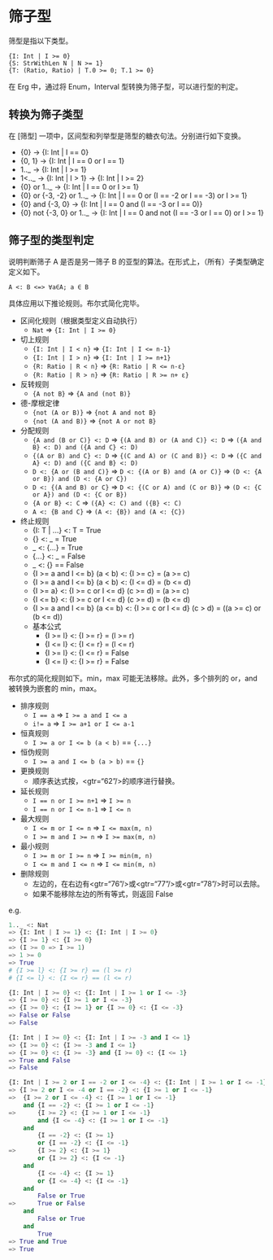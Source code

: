 # 筛子型

筛型是指以下类型。


```erg
{I: Int | I >= 0}
{S: StrWithLen N | N >= 1}
{T: (Ratio, Ratio) | T.0 >= 0; T.1 >= 0}
```

在 Erg 中，通过将 Enum，Interval 型转换为筛子型，可以进行型的判定。

## 转换为筛子类型

在 [筛型] 一项中，区间型和列举型是筛型的糖衣句法。分别进行如下变换。

* {0} -> {I: Int | I == 0}
* {0, 1} -> {I: Int | I == 0 or I == 1}
* 1.._ -> {I: Int | I >= 1}
* 1<.._ -> {I: Int | I > 1} -> {I: Int | I >= 2}
* {0} or 1.._ -> {I: Int | I == 0 or I >= 1}
* {0} or {-3, -2} or 1.._ -> {I: Int | I == 0 or (I == -2 or I == -3) or I >= 1}
* {0} and {-3, 0} -> {I: Int | I == 0 and (I == -3 or I == 0)}
* {0} not {-3, 0} or 1.._ -> {I: Int | I == 0 and not (I == -3 or I == 0) or I >= 1}

## 筛子型的类型判定

说明判断筛子 A 是否是另一筛子 B 的亚型的算法。在形式上，（所有）子类型确定定义如下。


```console
A <: B <=> ∀a∈A; a ∈ B
```

具体应用以下推论规则。布尔式简化完毕。

* 区间化规则（根据类型定义自动执行）
  * `Nat` => `{I: Int | I >= 0}`
* 切上规则
  * `{I: Int | I < n}` => `{I: Int | I <= n-1}`
  * `{I: Int | I > n}` => `{I: Int | I >= n+1}`
  * `{R: Ratio | R < n}` => `{R: Ratio | R <= n-ε}`
  * `{R: Ratio | R > n}` => `{R: Ratio | R >= n+ ε}`
* 反转规则
  * `{A not B}` => `{A and (not B)}`
* 德-摩根定律
  * `{not (A or B)}` => `{not A and not B}`
  * `{not (A and B)}` => `{not A or not B}`
* 分配规则
  * `{A and (B or C)} <: D` => `{(A and B) or (A and C)} <: D` => `({A and B} <: D) and ({A and C} <: D)`
  * `{(A or B) and C} <: D` => `{(C and A) or (C and B)} <: D` => `({C and A} <: D) and ({C and B} <: D)`
  * `D <: {A or (B and C)}` => `D <: {(A or B) and (A or C)}` => `(D <: {A or B}) and (D <: {A or C})`
  * `D <: {(A and B) or C}` => `D <: {(C or A) and (C or B)}` => `(D <: {C or A}) and (D <: {C or B})`
  * `{A or B} <: C` => `({A} <: C) and ({B} <: C)`
  * `A <: {B and C}` => `(A <: {B}) and (A <: {C})`
* 终止规则
  * {I: T | ...} <: T = True
  * {} <: _ = True
  * _ <: {...} = True
  * {...} <: _ = False
  * _ <: {} == False
  * {I >= a and I <= b} (a < b) <: {I >= c} = (a >= c)
  * {I >= a and I <= b} (a < b) <: {I <= d} = (b <= d)
  * {I >= a} <: {I >= c or I <= d} (c >= d) = (a >= c)
  * {I <= b} <: {I >= c or I <= d} (c >= d) = (b <= d)
  * {I >= a and I <= b} (a <= b) <: {I >= c or I <= d} (c > d) = ((a >= c) or (b <= d))
  * 基本公式
    * {I >= l} <: {I >= r} = (l >= r)
    * {I <= l} <: {I <= r} = (l <= r)
    * {I >= l} <: {I <= r} = False
    * {I <= l} <: {I >= r} = False

布尔式的简化规则如下。min，max 可能无法移除。此外，多个排列的 or，and 被转换为嵌套的 min，max。

* 排序规则
  * `I == a` => `I >= a and I <= a`
  * `i!= a` => `I >= a+1 or I <= a-1`
* 恒真规则
  * `I >= a or I <= b (a < b)` == `{...}`
* 恒伪规则
  * `I >= a and I <= b (a > b)` == `{}`
* 更换规则
  * 顺序表达式按，<gtr=“62”/>的顺序进行替换。
* 延长规则
  * `I == n or I >= n+1` => `I >= n`
  * `I == n or I <= n-1` => `I <= n`
* 最大规则
  * `I <= m or I <= n` => `I <= max(m, n)`
  * `I >= m and I >= n` => `I >= max(m, n)`
* 最小规则
  * `I >= m or I >= n` => `I >= min(m, n)`
  * `I <= m and I <= n` => `I <= min(m, n)`
* 删除规则
  * 左边的，在右边有<gtr=“76”/>或<gtr=“77”/>或<gtr=“78”/>时可以去除。
  * 如果不能移除左边的所有等式，则返回 False

e.g.


```python
1.._ <: Nat
=> {I: Int | I >= 1} <: {I: Int | I >= 0}
=> {I >= 1} <: {I >= 0}
=> (I >= 0 => I >= 1)
=> 1 >= 0
=> True
# {I >= l} <: {I >= r} == (l >= r)
# {I <= l} <: {I <= r} == (l <= r)
```


```python
{I: Int | I >= 0} <: {I: Int | I >= 1 or I <= -3}
=> {I >= 0} <: {I >= 1 or I <= -3}
=> {I >= 0} <: {I >= 1} or {I >= 0} <: {I <= -3}
=> False or False
=> False
```


```python
{I: Int | I >= 0} <: {I: Int | I >= -3 and I <= 1}
=> {I >= 0} <: {I >= -3 and I <= 1}
=> {I >= 0} <: {I >= -3} and {I >= 0} <: {I <= 1}
=> True and False
=> False
```


```python
{I: Int | I >= 2 or I == -2 or I <= -4} <: {I: Int | I >= 1 or I <= -1}
=> {I >= 2 or I <= -4 or I == -2} <: {I >= 1 or I <= -1}
=>  {I >= 2 or I <= -4} <: {I >= 1 or I <= -1}
    and {I == -2} <: {I >= 1 or I <= -1}
=>      {I >= 2} <: {I >= 1 or I <= -1}
        and {I <= -4} <: {I >= 1 or I <= -1}
    and
        {I == -2} <: {I >= 1}
        or {I == -2} <: {I <= -1}
=>      {I >= 2} <: {I >= 1}
        or {I >= 2} <: {I <= -1}
    and
        {I <= -4} <: {I >= 1}
        or {I <= -4} <: {I <= -1}
    and
        False or True
=>      True or False
    and
        False or True
    and
        True
=> True and True
=> True
```
